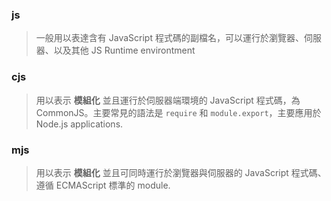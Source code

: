 ### js

> 一般用以表達含有 JavaScript 程式碼的副檔名，可以運行於瀏覽器、伺服器、以及其他 JS Runtime environtment


### cjs

> 用以表示 **模組化** 並且運行於伺服器端環境的 JavaScript 程式碼，為 CommonJS。主要常見的語法是 `require` 和 `module.export`，主要應用於 Node.js applications.


### mjs

> 用以表示 **模組化** 並且可同時運行於瀏覽器與伺服器的 JavaScript 程式碼、遵循 ECMAScript 標準的 module.